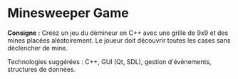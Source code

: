 # Minesweeper Game

**Consigne :**
Créez un jeu du démineur en C++ avec une grille de 9x9 et des mines placées aléatoirement. Le joueur doit découvrir toutes les cases sans déclencher de mine.

Technologies suggérées : C++, GUI (Qt, SDL), gestion d'événements, structures de données.
